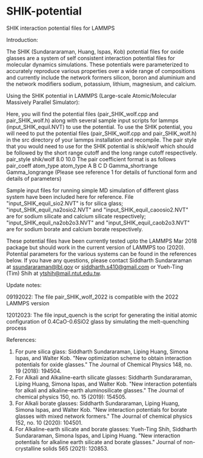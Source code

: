 # SHIK-potential
SHIK interaction potential files for LAMMPS

Introduction:

The SHIK (Sundarararaman, Huang, Ispas, Kob) potential files for oxide glasses are a system of self consistent interaction potential files for molecular dynamics simulations. These potentials were parameterized to accurately reproduce various properties over a wide range of compositions and currently include the network formers silicon, boron and aluminium and the network modifiers sodium, potassium, lithium, magnesium, and calcium.

Using the SHIK potential in LAMMPS (Large-scale Atomic/Molecular Massively Parallel Simulator):

Here, you will find the potential files (pair_SHIK_wolf.cpp and pair_SHIK_wolf.h) along with several sample input scripts for lammps (input_SHIK_equil.NVT) to use the potential. To use the SHIK potential, you will need to put the potential files (pair_SHIK_wolf.cpp and pair_SHIK_wolf.h) in the src directory of your lammps installation and recompile. The pair style that you would need to use for the SHIK potential is shik/wolf which should be followed by the short range cutoff and the long range cutoff respectively. pair_style shik/wolf 8.0 10.0 The pair coefficient format is as follows pair_coeff atom_type atom_type A B C D Gamma_shortrange Gamma_longrange (Please see reference 1 for details of functional form and details of parameters)

Sample input files for running simple MD simulation of different glass system have been included here for reference.
File "input_SHIK_equil_sio2.NVT" is for silica glass; "input_SHIK_equil_na2osio2.NVT" and "input_SHIK_equil_caoosio2.NVT" are for sodium silicate and calcium silicate respectively; "input_SHIK_equil_na2ob2o3.NVT" and "input_SHIK_equil_caob2o3.NVT" are for sodium borate and calcium borate respectively.

These potential files have been currently tested upto the LAMMPS Mar 2018 package but should work in the current version of LAMMPS too (2020). Potential parameters for the various systems can be found in the references below. If you have any questions, please contact Siddharth Sundararaman at ssundararaman@lbl.gov or siddharth.s410@gmail.com or Yueh-Ting (Tim) Shih at ytshih@mail.ntut.edu.tw.

Update notes: 

09192022: The file pair_SHIK_wolf_2022 is compatible with the 2022 LAMMPS version 

12012023: The file input_quench is the script for generating the initial atomic configuration of 0.4CaO-0.6SiO2 glass by simulating the melt-quenching process

References:

1. For pure silica glass: Siddharth Sundararaman, Liping Huang, Simona Ispas, and Walter Kob. "New optimization scheme to obtain interaction potentials for oxide glasses." The Journal of Chemical Physics 148, no. 19 (2018): 194504.
2. For Alkali and Alkaline-earth silicate glasses: Siddharth Sundararaman, Liping Huang, Simona Ispas, and Walter Kob. "New interaction potentials for alkali and alkaline-earth aluminosilicate glasses." The Journal of chemical physics 150, no. 15 (2019): 154505.
3. For Alkali borate glasses: Siddharth Sundararaman, Liping Huang, Simona Ispas, and Walter Kob. "New interaction potentials for borate glasses with mixed network formers." The Journal of chemical physics 152, no. 10 (2020): 104501.
4. For Alkaline-earth silicate and borate glasses: Yueh-Ting Shih, Siddharth Sundararaman, Simona Ispas, and Liping Huang. "New interaction potentials for alkaline earth silicate and borate glasses." Journal of non-crystalline solids 565 (2021): 120853.

